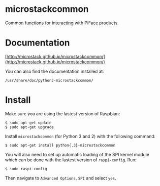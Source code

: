 microstackcommon
============

Common functions for interacting with PiFace products.


Documentation
=============

[http://microstack.github.io/microstackcommon/](http://microstack.github.io/microstackcommon/)

You can also find the documentation installed at:

    /usr/share/doc/python3-microstackcommon/

Install
=======

Make sure you are using the lastest version of Raspbian:

    $ sudo apt-get update
    $ sudo apt-get upgrade

Install `microstackcommon` (for Python 3 and 2) with the following command:

    $ sudo apt-get install python{,3}-microstackcommon

You will also need to set up automatic loading of the SPI kernel module which
can be done with the lastest version of `raspi-config`. Run:

    $ sudo raspi-config

Then navigate to `Advanced Options`, `SPI` and select `yes`.
